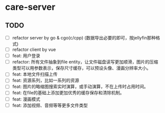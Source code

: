 # care-server

## TODO

- [ ] refactor server by go & cgo(c/cpp) (数据导出必要的即可，按jellyfin那种格式)
- [ ] refactor client by vue
- [ ] feat: 用户登录
- [ ] refactor: 所有文件抽象到file entity，让文件磁盘读写更加顺滑，图片的压缩类型可以用参数表示，保存尺寸缓存，可以预设头像、漫画分辨率大小。
- [ ] feat: 本地文件扫描上传
- [ ] feat: 资源系列，比如一系列的资源
- [ ] feat: 图片的略缩图搜索实时演算，或手动演算，不在上传时占用时间。
- [ ] feat: 在file的基础上添加更加优秀的缓存保存和清除机制。
- [ ] feat: 漫画模式
- [ ] feat: 添加视频、音频等等更多文件类型